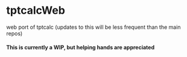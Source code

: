 # tptcalcWeb
web port of tptcalc (updates to this will be less frequent than the main repos)


#### This is currently a WIP, but helping hands are appreciated
